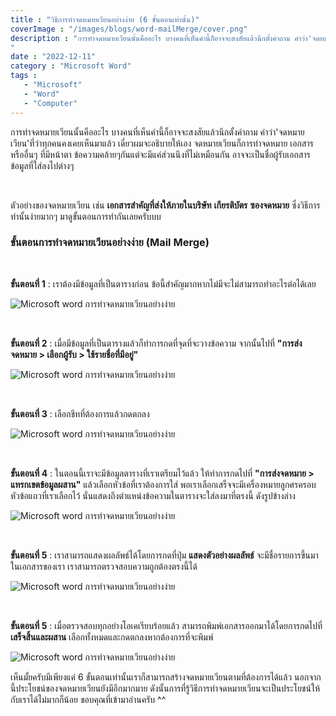 ```yaml
---
title : "วิธีการทำจดหมายเวียนอย่างง่าย (6 ขั้นตอนเท่านั้น)"
coverImage : "/images/blogs/word-mailMerge/cover.png"
description : "การทำจดหมายเวียนนั้นคืออะไร บางคนที่เห็นคำนี้ก็อาจจะสงสัยแล้วนึกตั้งคำถาม คำว่า'จดหมายเวียน'ที่ว่าทุกคนคงเคยเห็นมาแล้ว เดี๋ยวผมจะอธิบายให้เอง จดหมายเวียนก็การทำจดหมาย เอกสารหรืออื่นๆ ที่มีหน้าตา ข้อความคล้ายๆกันแต่จะมีแค่ส่วนนึงที่ไม่เหมือนกัน อาจจะเป็นชื่อผู้รับเอกสาร ข้อมูลที่ใส่ลงไปต่างๆ ตัวอย่างของจดหมายเวียน เช่น เอกสารสำคัญที่ส่งให้ภายในบริษัท เกียรติบัตร ซองจดหมาย มาดูขั้นตอนการทำกันเลยครับบบ ซึ่งวิธีการทำนั้นง่ายมากๆ
"
date : "2022-12-11"
category : "Microsoft Word"
tags : 
   - "Microsoft"
   - "Word"
   - "Computer"
---
```


การทำจดหมายเวียนนั้นคืออะไร บางคนที่เห็นคำนี้ก็อาจจะสงสัยแล้วนึกตั้งคำถาม คำว่า'จดหมายเวียน'ที่ว่าทุกคนคงเคยเห็นมาแล้ว เดี๋ยวผมจะอธิบายให้เอง จดหมายเวียนก็การทำจดหมาย เอกสารหรืออื่นๆ ที่มีหน้าตา ข้อความคล้ายๆกันแต่จะมีแค่ส่วนนึงที่ไม่เหมือนกัน อาจจะเป็นชื่อผู้รับเอกสาร ข้อมูลที่ใส่ลงไปต่างๆ 

<br>

ตัวอย่างของจดหมายเวียน เช่น **เอกสารสำคัญที่ส่งให้ภายในบริษัท** **เกียรติบัตร** **ซองจดหมาย** ซึ่งวิธีการทำนั้นง่ายมากๆ มาดูขั้นตอนการทำกันเลยครับบบ 

### ขั้นตอนการทำจดหมายเวียนอย่างง่าย (Mail Merge)

<br>

**ขั้นตอนที่ 1** : เราต้องมีข้อมูลที่เป็นตารางก่อน ข้อนี้สำคัญมากหากไม่มีจะไม่สามารถทำอะไรต่อได้เลย

![Microsoft word การทำจดหมายเวียนอย่างง่าย](/images/blogs/word-mailMerge/1.png "การทำจดหมายเวียนอย่างง่าย")

<br>

**ขั้นตอนที่ 2** : เมื่อมีข้อมูลที่เป็นตารางแล้วก็ทำการกดที่จุดที่จะวางข้อความ จากนั้นไปที่ **"การส่งจดหมาย > เลือกผู้รับ > ใช้รายชื่อที่มีอยู่"**

![Microsoft word การทำจดหมายเวียนอย่างง่าย](/images/blogs/word-mailMerge/2.png "การทำจดหมายเวียนอย่างง่าย")

<br>

**ขั้นตอนที่ 3** : เลือกชีทที่ต้องการแล้วกดตกลง

![Microsoft word การทำจดหมายเวียนอย่างง่าย](/images/blogs/word-mailMerge/3.png "การทำจดหมายเวียนอย่างง่าย")

<br>

**ขั้นตอนที่ 4** : ในตอนนี้เราจะมีข้อมูลตารางที่เราเตรียมไว้แล้ว ให้ทำการกดไปที่ **"การส่งจดหมาย > แทรกเขตข้อมูลผสาน"** แล้วเลือกหัวข้อที่เราต้องการใส่ พอเราเลือกเสร็จจะมีเครื่องหมายลูกศรครอบหัวข้อแถวที่เราเลือกไว้ นั่นแสดงถึงตำแหน่งข้อความในตารางจะใส่ลงมาที่ตรงนี้ ดังรูปข้างล่าง

![Microsoft word การทำจดหมายเวียนอย่างง่าย](/images/blogs/word-mailMerge/4.png "การทำจดหมายเวียนอย่างง่าย")

<br>

**ขั้นตอนที่ 5** : เราสามารถแสดงผลลัพธ์ได้โดยการกดที่ปุ่ม **แสดงตัวอย่างผลลัพธ์** จะมีชื่อรายการขึ้นมาในเอกสารของเรา เราสามารถตรวจสอบความถูกต้องตรงนี้ได้

![Microsoft word การทำจดหมายเวียนอย่างง่าย](/images/blogs/word-mailMerge/5.png "การทำจดหมายเวียนอย่างง่าย")

<br>

**ขั้นตอนที่ 5** : เมื่อตรวจสอบทุกอย่างโอเคเรียบร้อยแล้ว สามารถพิมพ์เอกสารออกมาได้โดยการกดไปที่ **เสร็จสิ้นและผสาน** เลือกทั้งหมดและกดตกลงหากต้องการที่จะพิมพ์

![Microsoft word การทำจดหมายเวียนอย่างง่าย](/images/blogs/word-mailMerge/6.png "การทำจดหมายเวียนอย่างง่าย")

เห็นมั้ยครับมีเพียงแค่ 6 ขั้นตอนเท่านั้นเราก็สามารถสร้างจดหมายเวียนตามที่ต้องการได้แล้ว นอกจากนี้ประโยชน์ของจดหมายเวียนยังมีอีกมากมาย ดังนั้นการที่รู้วิธีการทำจดหมายเวียนจะเป็นประโยชน์ให้กับเราได้ไม่มากก็น้อย ขอบคุณที่เข้ามาอ่านครับ ^^